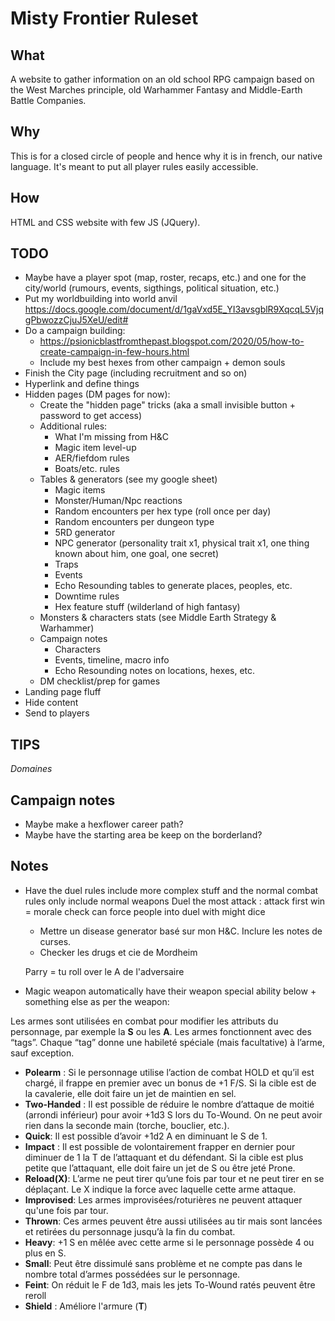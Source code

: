 # Misty Frontier Ruleset

## What

A website to gather information on an old school RPG campaign based on the West Marches principle, old Warhammer Fantasy and Middle-Earth Battle Companies.

## Why

This is for a closed circle of people and hence why it is in french, our native language. It's meant to put all player rules easily accessible.

## How

HTML and CSS website with few JS (JQuery).

## TODO

- Maybe have a player spot (map, roster, recaps, etc.) and one for the city/world (rumours, events, sigthings, political situation, etc.)
- Put my worldbuilding into world anvil https://docs.google.com/document/d/1gaVxd5E_YI3avsgblR9XqcqL5VjqgPbwozzCjuJ5XeU/edit#
- Do a campaign building:
  - https://psionicblastfromthepast.blogspot.com/2020/05/how-to-create-campaign-in-few-hours.html
  - Include my best hexes from other campaign + demon souls
- Finish the City page (including recruitment and so on)
- Hyperlink and define things
- Hidden pages (DM pages for now):
  - Create the "hidden page" tricks (aka a small invisible button + password to get access)
  - Additional rules:
    - What I'm missing from H&C
    - Magic item level-up
    - AER/fiefdom rules
    - Boats/etc. rules
  - Tables & generators (see my google sheet)
    - Magic items
    - Monster/Human/Npc reactions
    - Random encounters per hex type (roll once per day)
    - Random encounters per dungeon type
    - 5RD generator
    - NPC generator (personality trait x1, physical trait x1, one thing known about him, one goal, one secret)
    - Traps
    - Events
    - Echo Resounding tables to generate places, peoples, etc.
    - Downtime rules
    - Hex feature stuff (wilderland of high fantasy)
  - Monsters & characters stats (see Middle Earth Strategy & Warhammer)
  - Campaign notes
    - Characters
    - Events, timeline, macro info
    - Echo Resounding notes on locations, hexes, etc.
  - DM checklist/prep for games
- Landing page fluff
- Hide content
- Send to players

## TIPS

<dfn title="Un domaine est un territoire appartenant à un seigneur">Domaines</dfn>

## Campaign notes

- Maybe make a hexflower career path?
- Maybe have the starting area be keep on the borderland?

## Notes

- Have the duel rules include more complex stuff and the normal combat rules only include normal weapons
  Duel
  the most attack : attack first
  win = morale check
  can force people into duel with might dice

  - Mettre un disease generator basé sur mon H&C. Inclure les notes de curses.
  - Checker les drugs et cie de Mordheim

  Parry = tu roll over le A de l'adversaire

- Magic weapon automatically have their weapon special ability below + something else as per the weapon:
<p>
          Les armes sont utilisées en combat pour modifier les attributs du
          personnage, par exemple la <strong>S</strong> ou les
          <strong>A</strong>. Les armes fonctionnent avec des “tags”. Chaque
          “tag” donne une habileté spéciale (mais facultative) à l’arme, sauf
          exception.
        </p>
        <ul>
          <li>
            <strong>Polearm</strong> : Si le personnage utilise l’action de
            combat HOLD et qu’il est chargé, il frappe en premier avec un bonus
            de +1 F/S. Si la cible est de la cavalerie, elle doit faire un jet
            de maintien en sel.
          </li>
          <li>
            <strong>Two-Handed</strong> : Il est possible de réduire le nombre
            d’attaque de moitié (arrondi inférieur) pour avoir +1d3 S lors du
            To-Wound. On ne peut avoir rien dans la seconde main (torche,
            bouclier, etc.).
          </li>
          <li>
            <strong>Quick</strong>: Il est possible d’avoir +1d2 A en diminuant
            le S de 1.
          </li>
          <li>
            <strong>Impact</strong> : Il est possible de volontairement frapper
            en dernier pour diminuer de 1 la T de l’attaquant et du défendant.
            Si la cible est plus petite que l’attaquant, elle doit faire un jet
            de S ou être jeté Prone.
          </li>
          <li>
            <strong>Reload(X)</strong>: L’arme ne peut tirer qu’une fois par
            tour et ne peut tirer en se déplaçant. Le X indique la force avec
            laquelle cette arme attaque.
          </li>
          <li>
            <strong>Improvised</strong>: Les armes improvisées/roturières ne
            peuvent attaquer qu'une fois par tour.
          </li>
          <li>
            <strong>Thrown</strong>: Ces armes peuvent être aussi utilisées au
            tir mais sont lancées et retirées du personnage jusqu’à la fin du
            combat.
          </li>
          <li>
            <strong>Heavy</strong>: +1 S en mêlée avec cette arme si le
            personnage possède 4 ou plus en S.
          </li>
          <li>
            <strong>Small</strong>: Peut être dissimulé sans problème et ne
            compte pas dans le nombre total d’armes possédées sur le personnage.
          </li>
          <li>
            <strong>Feint</strong>: On réduit le F de 1d3, mais les jets
            To-Wound ratés peuvent être reroll
          </li>
          <li>
            <strong>Shield</strong> : Améliore l'armure (<strong>T</strong>)
          </li>
        </ul>
